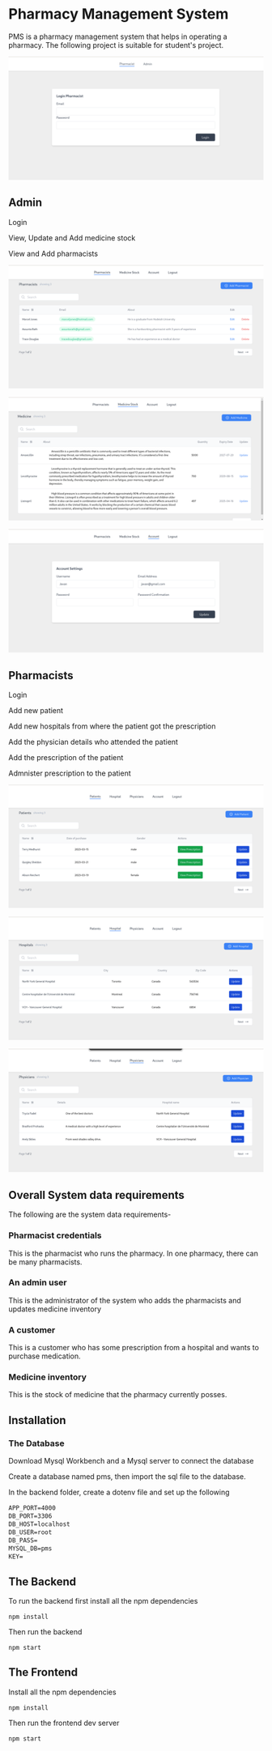 # Pharmacy Management System

PMS is a pharmacy management system that helps in operating a pharmacy. The following project is suitable for student's project.

![Screenshot](./imgs/screenshot1.png)


## Admin

Login

View, Update and Add medicine stock

View and Add pharmacists

![Screenshot](./imgs/screenshot2.png)

![Screenshot](./imgs/screenshot3.png)


![Screenshot](./imgs/screenshot4.png)

## Pharmacists

Login

Add new patient

Add new hospitals from where the patient got the prescription

Add the physician details who attended the patient

Add the prescription of the patient

Admnister prescription to the patient

![Screenshot](./imgs/screenshot5.png)

![Screenshot](./imgs/screenshot6.png)

![Screenshot](./imgs/screenshot7.png)

## Overall System data requirements

The following are the system data requirements-

### Pharmacist credentials
This is the pharmacist who runs the pharmacy. In one pharmacy, there can be many pharmacists.

### An admin user
This is the administrator of the system who adds the pharmacists and updates medicine inventory

### A customer
This is a customer who has some prescription from a hospital and wants to purchase medication.

### Medicine inventory
This is the stock of medicine that the pharmacy currently posses.



## Installation
### The Database
Download Mysql Workbench and a Mysql server to connect the database

Create a database named pms, then import the sql file to the database.

In the backend folder, create a dotenv file and set up the following
```
APP_PORT=4000
DB_PORT=3306
DB_HOST=localhost
DB_USER=root
DB_PASS=
MYSQL_DB=pms
KEY=
```

## The Backend
To run the backend first install all the npm dependencies

```
npm install
```

Then run the backend
```
npm start
```



## The Frontend
Install all the npm dependencies

```
npm install
```

Then run the frontend dev server
```
npm start
```
